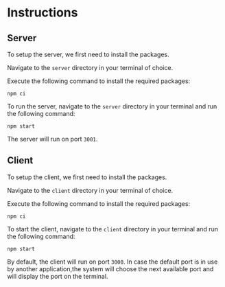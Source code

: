 # Instructions

## Server

To setup the server, we first need to install the packages.

Navigate to the `server` directory in your terminal of choice.

Execute the following command to install the required packages:

```
npm ci
```

To run the server, navigate to the `server` directory in your terminal and run the following command:

```
npm start
```

The server will run on port `3001`.

## Client

To setup the client, we first need to install the packages.

Navigate to the `client` directory in your terminal of choice.

Execute the following command to install the required packages:

```
npm ci
```

To start the client, navigate to the `client` directory in your terminal and run the following command:

```
npm start
```

By default, the client will run on port `3000`. In case the default port is in use by another application,the system will choose the next available port and will display the port on the terminal.
